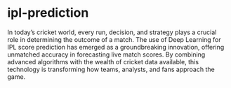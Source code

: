 # ipl-prediction

In today’s cricket world, every run, decision, and strategy plays a crucial role in determining the outcome of a match. The use of Deep Learning for IPL score prediction has emerged as a groundbreaking innovation, offering unmatched accuracy in forecasting live match scores. By combining advanced algorithms with the wealth of cricket data available, this technology is transforming how teams, analysts, and fans approach the game.
